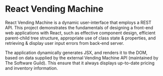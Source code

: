 <h1>React Vending Machine</h1>

React Vending Machine is a dynamic user-interface that employs a REST API. This project demonstrates the fundamentals of designing a front-end web applications with React, such as effective component design, efficient parent-child tree structure, appropriate use of class state & properties, and retrieving & display user input errors from back-end server.

The application dynamically generates JSX, and renders it to the DOM, based on data supplied by the external Vending Machine API (maintained by The Software Guild). This ensure that it always displays up-to-date pricing and inventory information.
